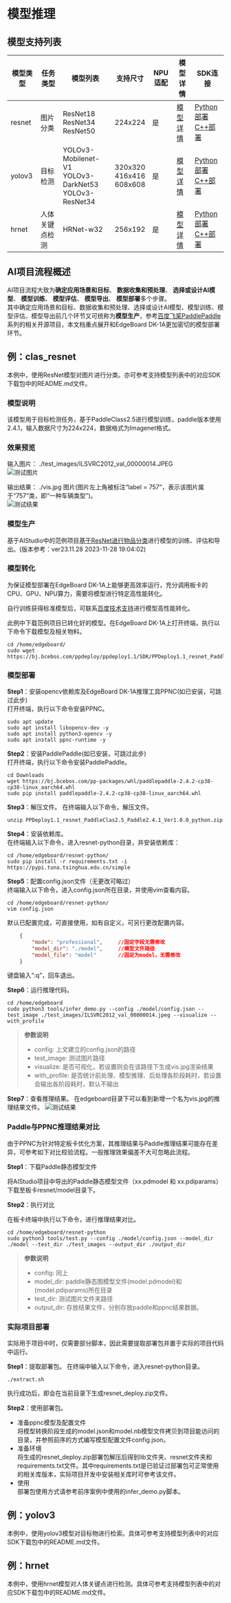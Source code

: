 # 模型推理

## 模型支持列表

<table>
    <thead>
        <tr>
            <th>模型类型</th>
            <th>任务类型</th>
            <th>模型列表</th>
            <th>支持尺寸</th>
            <th>NPU适配</th>
            <th>模型详情</th>
            <th>SDK连接</th>
        </tr>
    </thead>
    <tbody>    
        <tr>
            <td>resnet</td>
            <td>图片分类</td>
            <td>ResNet18<br>ResNet34<br>ResNet50</td>
            <td>224x224</td>
            <td>是</td>
            <td><a href="https://github.com/PaddlePaddle/PaddleClas/blob/release/2.5/docs/zh_CN/models/ImageNet1k/model_list.md#resnet-%E7%B3%BB%E5%88%97-1">模型详情</a></td>
            <td><a href="https://bj.bcebos.com/ppdeploy/ppdeploy1.1/SDK/PPDeploy1.1_resnet_PaddleClas2.5_Paddle2.4.1_Ver1.0.0_python.zip">Python部署</a><br>  
            <a href="https://bj.bcebos.com/ppdeploy/ppdeploy1.1/SDK/PPDeploy1.1_resnet_PaddleClas2.5_Paddle2.4.1_Ver1.0.0_c++.zip">C++部署</a></td>
        </tr>
        <tr>
            <td>yolov3</td>
            <td>目标检测</td>
            <td>YOLOv3-Mobilenet-V1<br>YOLOv3-DarkNet53<br>YOLOv3-ResNet34</td>
            <td>320x320<br>416x416<br>608x608</td>
            <td>是</td>
            <td><a href="https://github.com/PaddlePaddle/PaddleDetection/tree/release/2.6/configs/yolov3#yolov3">模型详情</a></td>
            <td><a href="https://bj.bcebos.com/ppdeploy/ppdeploy1.1/SDK/PPDeploy1.1_yolov3_PaddleDetection2.6_Paddle2.4.1_Ver1.0.0_python.zip">Python部署</a> <br> 
            <a href="https://bj.bcebos.com/ppdeploy/ppdeploy1.1/SDK/PPDeploy1.1_yolov3_PaddleDetection2.6_Paddle2.4.1_Ver1.0.0_c++.zip">C++部署</a></td>
        </tr>
        <tr>
            <td>hrnet</td>
            <td>人体关键点检测</td>
            <td>HRNet-w32</td>
            <td>256x192</td>
            <td>是</td>
            <td><a href="https://github.com/PaddlePaddle/PaddleDetection/tree/release/2.6/configs/keypoint#%E6%A8%A1%E5%9E%8B%E5%BA%93">模型详情</a></td>
            <td><a href="https://bj.bcebos.com/ppdeploy/ppdeploy1.1/SDK/PPDeploy1.1_hrnet_PaddleDetection2.5_Paddle2.4.1_Ver1.0.0_python.zip">Python部署</a><br>  
            <a href="https://bj.bcebos.com/ppdeploy/ppdeploy1.1/SDK/PPDeploy1.1_hrnet_PaddleDetection2.5_Paddle2.4.1_Ver1.0.0_c++.zip">C++部署</a></td>
        </tr>
    </tbody>    
</table>

## AI项目流程概述

AI项目流程大致为**确定应用场景和目标**、
**数据收集和预处理**、
**选择或设计AI模型**、
**模型训练**、
**模型评估**、
**模型导出**、
**模型部署**多个步骤。  
其中确定应用场景和目标、数据收集和预处理、选择或设计AI模型、模型训练、模型评估、模型导出前几个环节又可统称为**模型生产**，参考[百度飞桨PaddlePaddle](https://github.com/PaddlePaddle)系列的相关开源项目，本文档重点展开和EdgeBoard DK-1A更加密切的模型部署环节。

## 例：clas_resnet

本例中，使用ResNet模型对图片进行分类。亦可参考支持模型列表中的对应SDK下载包中的README.md文件。  

### 模型说明

该模型用于目标检测任务，基于PaddleClass2.5进行模型训练，paddle版本使用2.4.1，输入数据尺寸为224x224，数据格式为Imagenet格式。

### 效果预览

输入图片： ./test_images/ILSVRC2012_val_00000014.JPEG  
![测试图片](./images/clas_resnet_test.jpeg)  

输出结果： ./vis.jpg 图片(图片左上角被标注“label = 757”，表示该图片属于“757”类，即“一种车辆类型”)。  
![测试结果](./images/clas_resnet_result.jpeg)  

### 模型生产

基于AIStudio中的范例项目[基于ResNet进行物品分类](https://aistudio.baidu.com/projectdetail/7153172?contributionType=1&sUid=1318783&shared=1&ts=1701053232435)进行模型的训练、评估和导出。(版本参考：ver23.11.28 2023-11-28 19:04:02)

### 模型转化

为保证模型部署在EdgeBoard DK-1A上能够更高效率运行，充分调用板卡的CPU、GPU、NPU算力，需要将模型进行特定高性能转化。

自行训练获得标准模型后，可联系[百度技术支持]()进行模型高性能转化。

此例中下载范例项目已转化好的模型。在EdgeBoard DK-1A上打开终端，执行以下命令下载模型及相关物料。

```shell
cd /home/edgeboard/
sudo wget https://bj.bcebos.com/ppdeploy/ppdeploy1.1/SDK/PPDeploy1.1_resnet_PaddleClas2.5_Paddle2.4.1_Ver1.0.0_python.zip
```

### 模型部署

**Step1**：安装opencv依赖库及EdgeBoard DK-1A推理工具PPNC(如已安装，可跳过此步)  
打开终端，执行以下命令安装PPNC。

```shell
sudo apt update
sudo apt install libopencv-dev -y
sudo apt install python3-opencv -y
sudo apt install ppnc-runtime -y
```

**Step2**：安装PaddlePaddle(如已安装，可跳过此步)  
打开终端，执行以下命令安装PaddlePaddle。

```shell
cd Downloads
wget https://bj.bcebos.com/pp-packages/whl/paddlepaddle-2.4.2-cp38-cp38-linux_aarch64.whl  
sudo pip install paddlepaddle-2.4.2-cp38-cp38-linux_aarch64.whl
```

**Step3**：解压文件。
在终端输入以下命令，解压文件。

```shell
unzip PPDeploy1.1_resnet_PaddleClas2.5_Paddle2.4.1_Ver1.0.0_python.zip
```

**Step4**：安装依赖库。  
在终端输入以下命令，进入resnet-python目录，并安装依赖库：

```shell
cd /home/edgeboard/resnet-python/
sudo pip install -r requirements.txt -i https://pypi.tuna.tsinghua.edu.cn/simple
```

**Step5**：配置config.json文件（无更改可略过）  
终端输入以下命令，进入config.json所在目录，并使用vim查看内容。

```shell
cd /home/edgeboard/resnet-python/
vim config.json
```

默认已配置完成，可直接使用，如有自定义，可另行更改配置内容。

```json
    {
        "mode": "professional",     //固定字段无需修改
        "model_dir": "./model",     //模型文件路径 
        "model_file": "model"       //固定为model，无需修改
    }
```

键盘输入“:q”，回车退出。

**Step6**：运行推理代码。

```shell
cd /home/edgeboard
sudo python3 tools/infer_demo.py --config ./model/config.json --test_image ./test_images/ILSVRC2012_val_00000014.jpeg --visualize --with_profile
```

> **参数说明**
>
> - config:         上文建立的config.json的路径
> - test_image:     测试图片路径
> - visualize:      是否可视化，若设置则会在该路径下生成vis.jpg渲染结果
> - with_profile:   是否统计前处理、模型推理、后处理各阶段耗时，若设置会输出各阶段耗时，默认不输出  
>  

**Step7**：查看推理结果。
在edgeboard目录下可以看到新增一个名为vis.jpg的推理结果文件。
![测试结果](./images/clas_resnet_result.jpeg)

### Paddle与PPNC推理结果对比

由于PPNC为针对特定板卡优化方案，其推理结果与Paddle推理结果可能存在差异，可参考如下对比校验流程。一般推理效果偏差不大可忽略此流程。

**Step1**：下载Paddle静态模型文件

将AIStudio项目中导出的Paddle静态模型文件（xx.pdmodel 和 xx.pdiparams）下载至板卡resnet/model目录下。

**Step2**：执行对比

在板卡终端中执行以下命令，进行推理结果对比。

```shell
cd /home/edgeboard/resnet-python
sudo python3 tools/test.py --config ./model/config.json --model_dir ./model --test_dir ./test_images --output_dir ./output_dir
```

> **参数说明**
>
> - config:     同上  
> - model_dir:  paddle静态图模型文件(model.pdmodel)和(model.pdiparams)所在目录   
> - test_dir:   测试图片文件夹路径  
> - output_dir: 存放结果文件，分别存放paddle和ppnc结果数据。
>  

### 实际项目部署

实际用于项目中时，仅需要部分脚本，因此需要提取部署包并置于实际的项目代码中运行。

**Step1**：提取部署包。
在终端中输入以下命令，进入resnet-python目录。

```shell
./extract.sh
```

执行成功后，即会在当前目录下生成resnet_deploy.zip文件。

**Step2**：使用部署包。

- 准备ppnc模型及配置文件  
  将模型转换阶段生成的model.json和model.nb模型文件拷贝到项目能访问的目录，并参照前序的方式编写模型配置文件config.json。
- 准备环境  
  将生成的resnet_deploy.zip部署包解压后得到lib文件夹、resnet文件夹和requirements.txt文件。其中requirements.txt是已验证过部署包可正常使用的相关库版本，实际项目开发中安装相关库时可参考该文件。
- 使用  
  部署包使用方式请参考前序案例中使用的infer_demo.py脚本。

## 例：yolov3

本例中，使用yolov3模型对目标物进行检索。具体可参考支持模型列表中的对应SDK下载包中的README.md文件。

## 例：hrnet

本例中，使用hrnet模型对人体关键点进行检测。具体可参考支持模型列表中的对应SDK下载包中的README.md文件。
